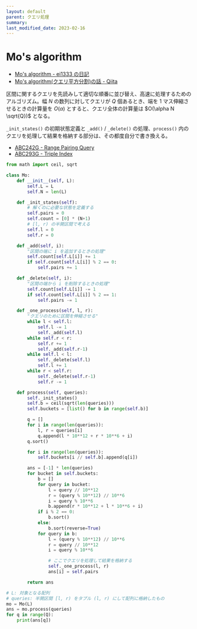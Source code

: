 ```yaml
---
layout: default
parent: クエリ処理
summary:
last_modified_date: 2023-02-16
---
```


# Mo's algorithm

- [Mo's algorithm - ei1333 の日記](https://ei1333.hateblo.jp/entry/2017/09/11/211011)
- [Mo's algorithm(クエリ平方分割)の話 - Qiita](https://qiita.com/ageprocpp/items/34121c58e571ea8c4023)

区間に関するクエリを先読みして適切な順番に並び替え、高速に処理するためのアルゴリズム。幅 $N$ の数列に対してクエリが $Q$ 個あるとき、端を 1 マス伸縮させるときの計算量を $O(\alpha)$ とすると、クエリ全体の計算量は $O(\alpha N \sqrt{Q})$ となる。

`_init_states()` の初期状態定義と `_add()` / `_delete()` の処理、`process()` 内のクエリを処理して結果を格納する部分は、その都度自分で書き換える。

- [ABC242G - Range Pairing Query](https://atcoder.jp/contests/abc242/tasks/abc242_g)
- [ABC293G - Triple Index](https://atcoder.jp/contests/abc293/tasks/abc293_g)

```python
from math import ceil, sqrt

class Mo:
    def __init__(self, L):
        self.L = L
        self.N = len(L)

    def _init_states(self):
        # 解くのに必要な状態を定義する
        self.pairs = 0
        self.count = [0] * (N+1)
        # [l, r) の半開区間で考える
        self.l = 0
        self.r = 0

    def _add(self, i):
        "区間の端に i を追加するときの処理"
        self.count[self.L[i]] += 1
        if self.count[self.L[i]] % 2 == 0:
            self.pairs += 1

    def _delete(self, i):
        "区間の端から i を削除するときの処理"
        self.count[self.L[i]] -= 1
        if self.count[self.L[i]] % 2 == 1:
            self.pairs -= 1

    def _one_process(self, l, r):
        "クエリのために区間を伸縮させる"
        while l < self.l:
            self.l -= 1
            self._add(self.l)
        while self.r < r:
            self.r += 1
            self._add(self.r-1)
        while self.l < l:
            self._delete(self.l)
            self.l += 1
        while r < self.r:
            self._delete(self.r-1)
            self.r -= 1

    def process(self, queries):
        self._init_states()
        self.b = ceil(sqrt(len(queries)))
        self.buckets = [list() for b in range(self.b)]

        q = []
        for i in range(len(queries)):
            l, r = queries[i]
            q.append(l * 10**12 + r * 10**6 + i)
        q.sort()

        for i in range(len(queries)):
            self.buckets[i // self.b].append(q[i])

        ans = [-1] * len(queries)
        for bucket in self.buckets:
            b = []
            for query in bucket:
                l = query // 10**12
                r = (query % 10**12) // 10**6
                i = query % 10**6
                b.append(r * 10**12 + l * 10**6 + i)
            if i % 2 == 0:
                b.sort()
            else:
                b.sort(reverse=True)
            for query in b:
                l = (query % 10**12) // 10**6
                r = query // 10**12
                i = query % 10**6

                # ここでクエリを処理して結果を格納する
                self._one_process(l, r)
                ans[i] = self.pairs

        return ans
```

```python
# L: 対象となる配列
# queries: 半開区間 [l, r) をタプル (l, r) にして配列に格納したもの
mo = Mo(L)
ans = mo.process(queries)
for q in range(Q):
    print(ans[q])
```
